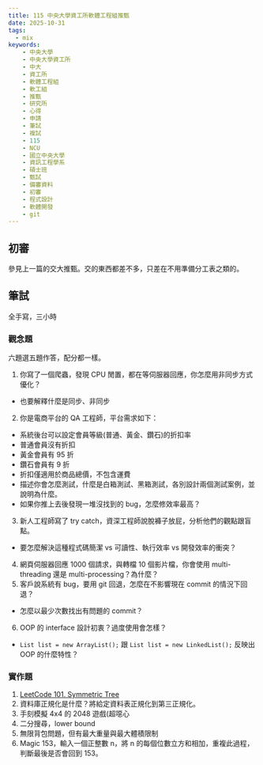 ```yaml
---
title: 115 中央大學資工所軟體工程組推甄
date: 2025-10-31
tags:
  - mix
keywords:
    - 中央大學
    - 中央大學資工所
    - 中大
    - 資工所
    - 軟體工程組
    - 軟工組
    - 推甄
    - 研究所
    - 心得
    - 申請
    - 筆試
    - 複試
    - 115
    - NCU
    - 國立中央大學
    - 資訊工程學系
    - 碩士班
    - 甄試
    - 備審資料
    - 初審
    - 程式設計
    - 軟體開發
    - git
---
```


## 初審

參見上一篇的交大推甄。交的東西都差不多，只差在不用準備分工表之類的。

## 筆試

全手寫，三小時

### 觀念題

六題選五題作答，配分都一樣。

1. 你寫了一個爬蟲，發現 CPU 閒置，都在等伺服器回應，你怎麼用非同步方式優化？
  - 也要解釋什麼是同步、非同步
2. 你是電商平台的 QA 工程師，平台需求如下：
  - 系統後台可以設定會員等級(普通、黃金、鑽石)的折扣率
  - 普通會員沒有折扣
  - 黃金會員有 95 折
  - 鑽石會員有 9 折
  - 折扣僅適用於商品總價，不包含運費
  - 描述你會怎麼測試，什麼是白箱測試、黑箱測試，各別設計兩個測試案例，並說明為什麼。
  - 如果你推上去後發現一堆沒找到的 bug，怎麼修效率最高？
3. 新人工程師寫了 try catch，資深工程師說脫褲子放屁，分析他們的觀點跟盲點。
  - 要怎麼解決這種程式碼簡潔 vs 可讀性、執行效率 vs 開發效率的衝突？
4. 網頁伺服器回應 1000 個請求，與轉檔 10 個影片檔，你會使用 multi-threading 還是 multi-processing？為什麼？
5. 客戶說系統有 bug，要用 git 回退，怎麼在不影響現在 commit 的情況下回退？
  - 怎麼以最少次數找出有問題的 commit？
6. OOP 的 interface 設計初衷？過度使用會怎樣？
  - `List list = new ArrayList();` 跟 `List list = new LinkedList();` 反映出 OOP 的什麼特性？

### 實作題

1. [LeetCode 101. Symmetric Tree](https://leetcode.com/problems/symmetric-tree/)
2. 資料庫正規化是什麼？將給定資料表正規化到第三正規化。
3. 手刻模擬 4x4 的 2048 遊戲(超噁心
4. 二分搜尋，lower bound
5. 無限背包問題，但有最大重量與最大體積限制
6. Magic 153，輸入一個正整數 n，將 n 的每個位數立方和相加，重複此過程，判斷最後是否會回到 153。




